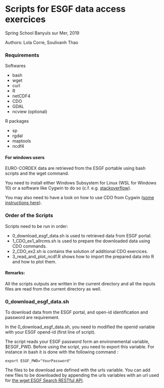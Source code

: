# Scripts for ESGF data access exercices

Spring School Banyuls sur Mer, 2019

Authors: Lola Corre, Soulivanh Thao

### Requirements

Softwares
 - bash
 - wget 
 - curl
 - R
 - netCDF4
 - CDO
 - GDAL
 - ncview (optional)
 
R packages

 - sp
 - rgdal
 - maptools
 - ncdf4
 
#### For windows users
EURO-CORDEX data are retrieved from  the ESGF portable using bash scripts and the wget command.

You need to install either Windows Subsystem for Linux (WSL for Windows 10) or a software like Cygwin to do so (c.f. e.g. [stackoverflow](https://stackoverflow.com/questions/15736898/running-a-shell-script-through-cygwin-on-windows)).

You may also need to have a look on how to use CDO from Cygwin ([some instructions here](https://www.isimip.org/protocol/isimip2b-files/cdo-help/)).

### Order of the Scripts
Scripts need to be run in order:
- 0_download_esgf_data.sh is used to retrieved data from ESGF portal.
- 1_CDO_ex1_allrcms.sh is used to prepare the downloaded data using CDO commands.
- 2_CDO_ex2.sh is contains the solution of additional CDO exercices.
- 3_read_and_plot_ncdf.R shows how to import the prepared data into R and how to plot them.

#### Remarks:
All the scripts outputs are written in the current directory and all the inputs files are read from the current directory as well.

### 0_download_esgf_data.sh
To download data from the ESGF portal, and open-id identification and password are requirement.

In the 0_download_esgf_data.sh, you need to modified the openid variable with your ESGF opend-id (first line of script).

The script reads your ESGF password form an environemental variable, $ESGF_PWD. Before using the script, you need to export 
this variable. For instance in bash it is done with the following command :

```
export ESGF_PWD="YourPassword"
```
The files to be download are defined with the urls variable.
You can add new files to be downloaded by appending the urls variables with an url used for [the wget ESGF Search RESTful API](https://earthsystemcog.org/projects/cog/esgf_search_restful_api).
